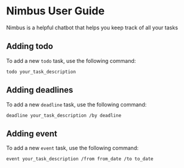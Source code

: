 # Nimbus User Guide



Nimbus is a helpful chatbot that helps you keep track of all your tasks

## Adding todo
To add a new `todo` task, use the following command:
```
todo your_task_description
```

## Adding deadlines

To add a new `deadline` task, use the following command:
```
deadline your_task_description /by deadline
```

## Adding event

To add a new `event` task, use the following command:
```
event your_task_description /from from_date /to to_date
```